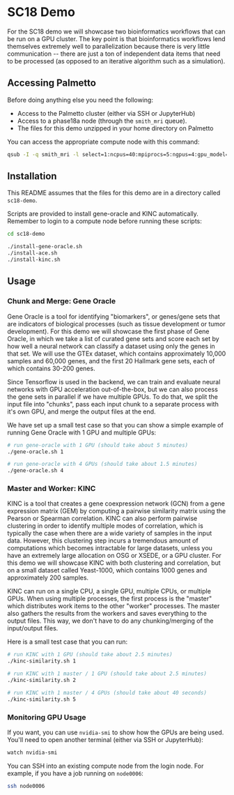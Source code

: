 # SC18 Demo

For the SC18 demo we will showcase two bioinformatics workflows that can be run on a GPU cluster. The key point is that bioinformatics workflows lend themselves extremely well to parallelization because there is very little communication -- there are just a ton of independent data items that need to be processed (as opposed to an iterative algorithm such as a simulation).

## Accessing Palmetto

Before doing anything else you need the following:
- Access to the Palmetto cluster (either via SSH or JupyterHub)
- Access to a phase18a node (through the `smith_mri` queue).
- The files for this demo unzipped in your home directory on Palmetto

You can access the appropriate compute node with this command:
```bash
qsub -I -q smith_mri -l select=1:ncpus=40:mpiprocs=5:ngpus=4:gpu_model=v100nv:mem=80gb,walltime=72:00:00
```

## Installation

This README assumes that the files for this demo are in a directory called `sc18-demo`.

Scripts are provided to install gene-oracle and KINC automatically. Remember to login to a compute node before running these scripts:
```bash
cd sc18-demo

./install-gene-oracle.sh
./install-ace.sh
./install-kinc.sh
```

## Usage

### Chunk and Merge: Gene Oracle

Gene Oracle is a tool for identifying "biomarkers", or genes/gene sets that are indicators of biological processes (such as tissue development or tumor development). For this demo we will showcase the first phase of Gene Oracle, in which we take a list of curated gene sets and score each set by how well a neural network can classify a dataset using only the genes in that set. We will use the GTEx dataset, which contains approximately 10,000 samples and 60,000 genes, and the first 20 Hallmark gene sets, each of which contains 30-200 genes.

Since Tensorflow is used in the backend, we can train and evaluate neural networks with GPU acceleration out-of-the-box, but we can also process the gene sets in parallel if we have multiple GPUs. To do that, we split the input file into "chunks", pass each input chunk to a separate process with it's own GPU, and merge the output files at the end.

We have set up a small test case so that you can show a simple example of running Gene Oracle with 1 GPU and multiple GPUs:
```bash
# run gene-oracle with 1 GPU (should take about 5 minutes)
./gene-oracle.sh 1

# run gene-oracle with 4 GPUs (should take about 1.5 minutes)
./gene-oracle.sh 4
```

### Master and Worker: KINC

KINC is a tool that creates a gene coexpression network (GCN) from a gene expression matrix (GEM) by computing a pairwise similarity matrix using the Pearson or Spearman correlation. KINC can also perform pairwise clustering in order to identify multiple modes of correlation, which is typically the case when there are a wide variety of samples in the input data. However, this clustering step incurs a tremendous amount of computations which becomes intractable for large datasets, unless you have an extremely large allocation on OSG or XSEDE, or a GPU cluster. For this demo we will showcase KINC with both clustering and correlation, but on a small dataset called Yeast-1000, which contains 1000 genes and approximately 200 samples.

KINC can run on a single CPU, a single GPU, multiple CPUs, or multiple GPUs. When using multiple processes, the first process is the "master" which distributes work items to the other "worker" processes. The master also gathers the results from the workers and saves everything to the output files. This way, we don't have to do any chunking/merging of the input/output files.

Here is a small test case that you can run:
```bash
# run KINC with 1 GPU (should take about 2.5 minutes)
./kinc-similarity.sh 1

# run KINC with 1 master / 1 GPU (should take about 2.5 minutes)
./kinc-similarity.sh 2

# run KINC with 1 master / 4 GPUs (should take about 40 seconds)
./kinc-similarity.sh 5
```

### Monitoring GPU Usage

If you want, you can use `nvidia-smi` to show how the GPUs are being used. You'll need to open another terminal (either via SSH or JupyterHub):
```bash
watch nvidia-smi
```

You can SSH into an existing compute node from the login node. For example, if you have a job running on `node0006`:
```bash
ssh node0006
```
